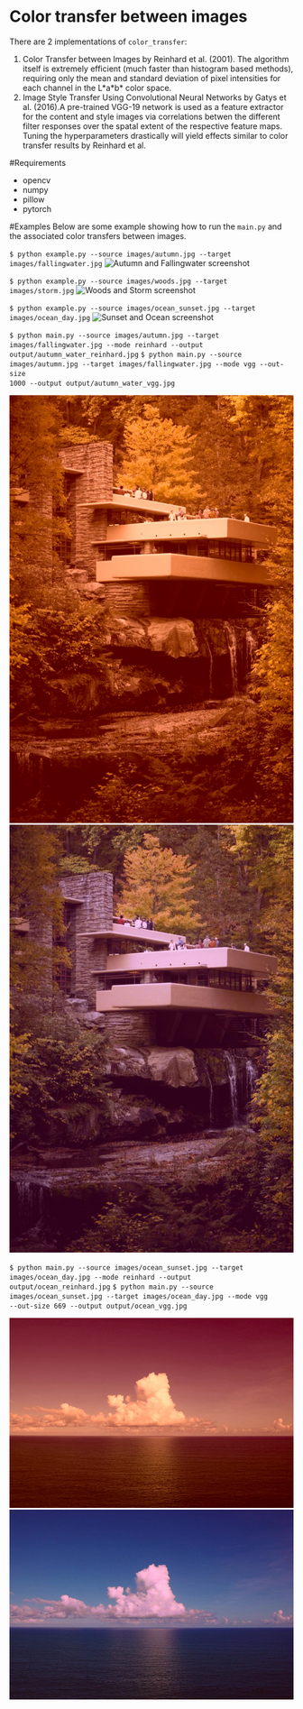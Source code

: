 Color transfer between images
==============

There are 2 implementations of <code>color_transfer</code>:
1. Color Transfer between Images by Reinhard et al. (2001). The algorithm itself is extremely efficient (much faster than histogram based methods), requiring only the mean and standard deviation of pixel intensities for each channel in the L\*a\*b\* color space.
2. Image Style Transfer Using Convolutional Neural Networks by Gatys et al. (2016).A pre-trained VGG-19 network is used as a feature extractor for the content and style images via correlations betwen the different filter responses over the spatal extent of the respective feature maps. Tuning the hyperparameters drastically will yield effects similar to color transfer results by Reinhard et al.

#Requirements
- opencv
- numpy
- pillow
- pytorch


#Examples
Below are some example showing how to run the <code>main.py</code> and the associated color transfers between images.

<code>$ python example.py --source images/autumn.jpg --target images/fallingwater.jpg</code>
![Autumn and Fallingwater screenshot](docs/images/autumn_fallingwater.png?raw=true)

<code>$ python example.py --source images/woods.jpg --target images/storm.jpg</code>
![Woods and Storm screenshot](docs/images/woods_storm.png?raw=true)

<code>$ python example.py --source images/ocean_sunset.jpg --target images/ocean_day.jpg</code>
![Sunset and Ocean screenshot](docs/images/sunset_ocean.png?raw=true)

<code>$ python main.py --source images/autumn.jpg --target images/fallingwater.jpg --mode reinhard --output output/autumn_water_reinhard.jpg</code>
<code>$ python main.py --source images/autumn.jpg --target images/fallingwater.jpg --mode vgg --out-size 1000 --output output/autumn_water_vgg.jpg</code>

![Reinhard water screenshot](/output/autumn_water_reinhard.jpg?raw=true)
![VGG water screenshot](/output/autumn_water_vgg.jpg?raw=true)

<code>$ python main.py --source images/ocean_sunset.jpg --target images/ocean_day.jpg --mode reinhard --output output/ocean_reinhard.jpg</code>
<code>$ python main.py --source images/ocean_sunset.jpg --target images/ocean_day.jpg --mode vgg --out-size 669 --output output/ocean_vgg.jpg</code>

![Reinhard ocean screenshot](/output/ocean_reinhard.jpg?raw=true)
![VGG ocean screenshot](/output/ocean_vgg.jpg?raw=true)